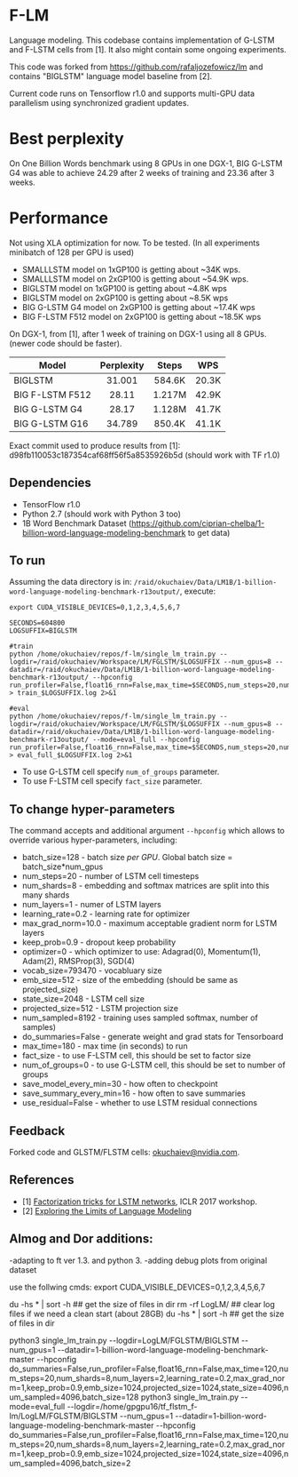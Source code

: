 # F-LM

Language modeling. This codebase contains implementation of G-LSTM and
F-LSTM cells from [1]. It also might contain some ongoing experiments.

This code was forked from https://github.com/rafaljozefowicz/lm and contains "BIGLSTM" language model baseline from [2].

Current code runs on Tensorflow r1.0 and supports multi-GPU data parallelism using synchronized gradient updates.

# Best perplexity
On One Billion Words benchmark using 8 GPUs in one DGX-1, BIG G-LSTM G4 was able to achieve 24.29 after 2 weeks of training and 23.36 after 3 weeks.

# Performance
Not using XLA optimization for now. To be tested.
(In all experiments minibatch of 128 per GPU is used)

* SMALLLSTM model on 1xGP100 is getting about ~34K wps.
* SMALLLSTM model on 2xGP100 is getting about ~54.9K wps.
* BIGLSTM model on 1xGP100 is getting about ~4.8K wps
* BIGLSTM model on 2xGP100 is getting about ~8.5K wps
* BIG G-LSTM G4 model on 2xGP100 is getting about ~17.4K wps
* BIG F-LSTM F512 model on 2xGP100 is getting about ~18.5K wps


On DGX-1, from [1], after 1 week of training on DGX-1 using all 8 GPUs.
(newer code should be faster).

| Model           | Perplexity | Steps      | WPS         |
| --------------- | :--------: | :--------: | :---------: |
| BIGLSTM         | 31.001     |    584.6K  |  20.3K      |
| BIG F-LSTM F512 | 28.11      |    1.217M  |  42.9K      |
| BIG G-LSTM G4   | 28.17      |    1.128M  |  41.7K      |
| BIG G-LSTM G16  | 34.789     |    850.4K  |  41.1K      |

Exact commit used to produce results from [1]: d98fb110053c187354caf68ff56f5a8535926b5d (should work with TF r1.0)

## Dependencies
* TensorFlow r1.0
* Python 2.7 (should work with Python 3 too)
* 1B Word Benchmark Dataset (https://github.com/ciprian-chelba/1-billion-word-language-modeling-benchmark to get data)

## To run
Assuming the data directory is in: `/raid/okuchaiev/Data/LM1B/1-billion-word-language-modeling-benchmark-r13output/`, execute:

```
export CUDA_VISIBLE_DEVICES=0,1,2,3,4,5,6,7

SECONDS=604800
LOGSUFFIX=BIGLSTM

#train
python /home/okuchaiev/repos/f-lm/single_lm_train.py --logdir=/raid/okuchaiev/Workspace/LM/FGLSTM/$LOGSUFFIX --num_gpus=8 --datadir=/raid/okuchaiev/Data/LM1B/1-billion-word-language-modeling-benchmark-r13output/ --hpconfig run_profiler=False,float16_rnn=False,max_time=$SECONDS,num_steps=20,num_shards=8,num_layers=2,learning_rate=0.2,max_grad_norm=1,keep_prob=0.9,emb_size=1024,projected_size=1024,state_size=8192,num_sampled=8192,batch_size=128  > train_$LOGSUFFIX.log 2>&1

#eval
python /home/okuchaiev/repos/f-lm/single_lm_train.py --logdir=/raid/okuchaiev/Workspace/LM/FGLSTM/$LOGSUFFIX --num_gpus=8 --datadir=/raid/okuchaiev/Data/LM1B/1-billion-word-language-modeling-benchmark-r13output/ --mode=eval_full --hpconfig run_profiler=False,float16_rnn=False,max_time=$SECONDS,num_steps=20,num_shards=8,num_layers=2,learning_rate=0.2,max_grad_norm=1,keep_prob=0.9,emb_size=1024,projected_size=1024,state_size=8192,num_sampled=8192,batch_size=16 > eval_full_$LOGSUFFIX.log 2>&1
```
* To use G-LSTM cell specify ```num_of_groups``` parameter.
* To use F-LSTM cell specify ```fact_size``` parameter.

## To change hyper-parameters

The command accepts and additional argument `--hpconfig` which allows to override various hyper-parameters, including:
* batch_size=128 - batch size *per GPU*. Global batch size = batch_size*num_gpus
* num_steps=20 - number of LSTM cell timesteps
* num_shards=8 - embedding and softmax matrices are split into this many shards
* num_layers=1 - numer of LSTM layers
* learning_rate=0.2 - learning rate for optimizer
* max_grad_norm=10.0 -  maximum acceptable gradient norm for LSTM layers
* keep_prob=0.9 - dropout keep probability
* optimizer=0 - which optimizer to use: Adagrad(0), Momentum(1), Adam(2), RMSProp(3), SGD(4)
* vocab_size=793470 - vocabluary size
* emb_size=512 - size of the embedding (should be same as projected_size)
* state_size=2048 - LSTM cell size
* projected_size=512 - LSTM projection size
* num_sampled=8192 - training uses sampled softmax, number of samples)
* do_summaries=False - generate weight and grad stats for Tensorboard
* max_time=180 - max time (in seconds) to run
* fact_size - to use F-LSTM cell, this should be set to factor size
* num_of_groups=0 - to use G-LSTM cell, this should be set to number of groups
* save_model_every_min=30 - how often to checkpoint
* save_summary_every_min=16 - how often to save summaries
* use_residual=False - whether to use LSTM residual connections

## Feedback
Forked code and GLSTM/FLSTM cells: okuchaiev@nvidia.com.

## References
* [1] [Factorization tricks for LSTM networks](https://openreview.net/forum?id=ByxWXyNFg&noteId=ByxWXyNFg), ICLR 2017 workshop.
* [2] [Exploring the Limits of Language Modeling](https://arxiv.org/abs/1602.02410)



## Almog and Dor additions:
-adapting to ft ver 1.3. and python 3.
-adding debug plots from original dataset

use the follwing cmds:
export CUDA_VISIBLE_DEVICES=0,1,2,3,4,5,6,7

du -hs * | sort -h  	## get the size of files in dir
rm -rf LogLM/ 			## clear log files if we need a clean start (about 28GB)
du -hs * | sort -h  	## get the size of files in dir

python3 single_lm_train.py     					--logdir=LogLM/FGLSTM/BIGLSTM 										--num_gpus=1 --datadir=1-billion-word-language-modeling-benchmark-master 	--hpconfig do_summaries=False,run_profiler=False,float16_rnn=False,max_time=120,num_steps=20,num_shards=8,num_layers=2,learning_rate=0.2,max_grad_norm=1,keep_prob=0.9,emb_size=1024,projected_size=1024,state_size=4096,num_sampled=4096,batch_size=128 
python3 single_lm_train.py     --mode=eval_full --logdir=/home/gpgpu16/tf_flstm_f-lm/LogLM/FGLSTM/BIGLSTM 			--num_gpus=1 --datadir=1-billion-word-language-modeling-benchmark-master 	--hpconfig do_summaries=False,run_profiler=False,float16_rnn=False,max_time=120,num_steps=20,num_shards=8,num_layers=2,learning_rate=0.2,max_grad_norm=1,keep_prob=0.9,emb_size=1024,projected_size=1024,state_size=4096,num_sampled=4096,batch_size=2


